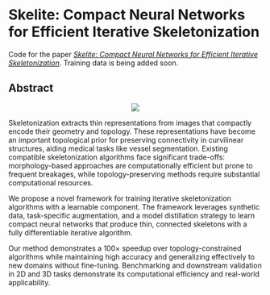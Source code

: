 # Skelite: Compact Neural Networks for Efficient Iterative Skeletonization

Code for the paper [_Skelite: Compact Neural Networks for Efficient Iterative Skeletonization_](https://arxiv.org/abs/2503.07369). Training data is being added soon.


## Abstract

<p align="center">
  <img src="assets/graphical_abstract.png">
</p>

Skeletonization extracts thin representations from images that compactly encode their geometry and topology. These representations have become an important topological prior for preserving connectivity in curvilinear structures, aiding medical tasks like vessel segmentation. Existing compatible skeletonization algorithms face significant trade-offs: morphology-based approaches are computationally efficient but prone to frequent breakages, while topology-preserving methods require substantial computational resources. 

We propose a novel framework for training iterative skeletonization algorithms with a learnable component. The framework leverages synthetic data, task-specific augmentation, and a model distillation strategy to learn compact neural networks that produce thin, connected skeletons with a fully differentiable iterative algorithm. 

Our method demonstrates a $100\times$ speedup over topology-constrained algorithms while maintaining high accuracy and generalizing effectively to new domains without fine-tuning. Benchmarking and downstream validation in 2D and 3D tasks demonstrate its computational efficiency and real-world applicability.

